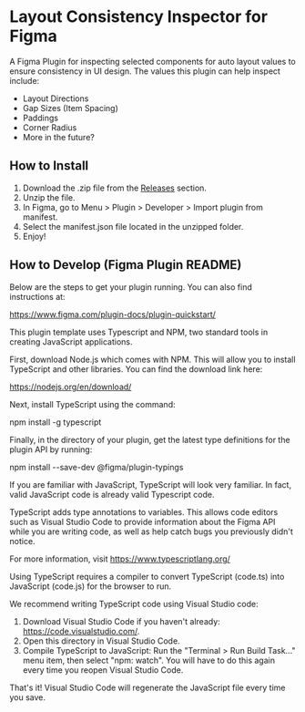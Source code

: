 # Layout Consistency Inspector for Figma

A Figma Plugin for inspecting selected components for auto layout values to ensure consistency in UI design. The values this plugin can help inspect include:
- Layout Directions
- Gap Sizes (Item Spacing)
- Paddings
- Corner Radius
- More in the future?

## How to Install

1. Download the .zip file from the [Releases](https://github.com/taepras/Figma-Layout-Consistency-Checker/releases/tag/release) section.
2. Unzip the file.
3. In Figma, go to Menu > Plugin > Developer > Import plugin from manifest.
4. Select the manifest.json file located in the unzipped folder.
5. Enjoy!

## How to Develop (Figma Plugin README)

Below are the steps to get your plugin running. You can also find instructions at:

  https://www.figma.com/plugin-docs/plugin-quickstart/

This plugin template uses Typescript and NPM, two standard tools in creating JavaScript applications.

First, download Node.js which comes with NPM. This will allow you to install TypeScript and other
libraries. You can find the download link here:

  https://nodejs.org/en/download/

Next, install TypeScript using the command:

  npm install -g typescript

Finally, in the directory of your plugin, get the latest type definitions for the plugin API by running:

  npm install --save-dev @figma/plugin-typings

If you are familiar with JavaScript, TypeScript will look very familiar. In fact, valid JavaScript code
is already valid Typescript code.

TypeScript adds type annotations to variables. This allows code editors such as Visual Studio Code
to provide information about the Figma API while you are writing code, as well as help catch bugs
you previously didn't notice.

For more information, visit https://www.typescriptlang.org/

Using TypeScript requires a compiler to convert TypeScript (code.ts) into JavaScript (code.js)
for the browser to run.

We recommend writing TypeScript code using Visual Studio code:

1. Download Visual Studio Code if you haven't already: https://code.visualstudio.com/.
2. Open this directory in Visual Studio Code.
3. Compile TypeScript to JavaScript: Run the "Terminal > Run Build Task..." menu item,
    then select "npm: watch". You will have to do this again every time
    you reopen Visual Studio Code.

That's it! Visual Studio Code will regenerate the JavaScript file every time you save.
